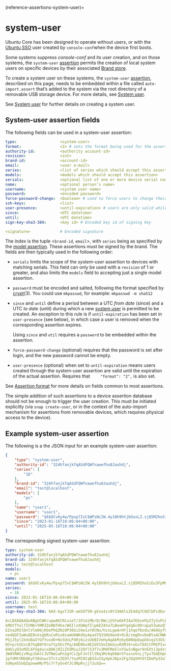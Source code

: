 (reference-assertions-system-user)=
# system-user

Ubuntu Core has been designed to operate without users, or with the [Ubuntu SSO](https://login.ubuntu.com/) user created by `console-conf`when the device first boots.

Some systems suppress _console-conf_ and its user creation, and on those systems, the `system-user` [assertion](/reference/assertions/index) permits the creation of local system users on specific devices by their associated [Brand store](/explanation/stores/dedicated-snap-stores).

To create a system user on these systems,  the `system-user` [assertion](/reference/assertions/index), described on this page, needs to be embedded within a file called `auto-import.assert` that’s added to the system via the root directory of a removable USB storage device. For more details, see [System user](/how-to-guides/manage-ubuntu-core/add-a-system-user).

See [System user](/how-to-guides/manage-ubuntu-core/add-a-system-user) for further details on creating a system user.

## System-user assertion fields

The following fields can be used in a system-user assertion:

```yaml
type:                   <system-user>
format:                 <2> # sets the format being used for the assertion
authority-id:           <authority account-id>
revision:               <int>
brand-id:               <account-id>
email:                  <user e-mail>
series:                 <list of series which should accept this assertion>
models:                 <models which should accept this assertion>
serials:                <optional list of one or more device serial numbers>
name:                   <optional person’s name>
username:               <system user name>
password:               <encoded password>
force-password-change:  <boolean> # used to force users to change their password after login. Password cannot be empty
ssh-keys:               <list>
user-presence:          <until-expiration> # users are only valid while the assertion is valid>
since:                  <UTC datetime>
until:                  <UTC datetime>
sign-key-sha3-384:      <key id> # Encoded key id of signing key

<signature>             # Encoded signature
```

The index is the tuple \<`brand-id`, `email`\>, with `series` being as specified by the [model assertion](/reference/assertions/model). These assertions must be signed by the brand. The fields are then typically used in the following order:

- `serials` limits the scope of the _system-user_ assertion to devices with matching serials. This field can only be used with a `revision` of 1 or greater, and also limits the `models` field to accepting just a single model assertion. 

- `password` must be encoded and salted, following the format specified by [crypt](http://manpages.ubuntu.com/manpages/bionic/en/man1/crypt.1.html)(3). You could use `mkpasswd`, for example: `mkpasswd -m sha512`

- `since` and `until` define a period between a UTC _from date_ (since) and a UTC _to date_ (until) during which a new [system user](/how-to-guides/manage-ubuntu-core/add-a-system-user) is permitted to be created. An exception to this rule is if `until-expiration` has been set in `user-presence` (see below), in which case a user is removed when the corresponding assertion expires.

   Using `since` and `util` requires a `password` to be embedded within the assertion.

- `force-password-change` (optional) requires that the password is set after login, and the new password cannot be empty.

- `user-presence` (optional) when set to `until-expiration` means users created through the system-user assertion are valid until the expiration of the actual assertion. Requires that `    "format": "2",` is also set.

See [Assertion format](/reference/assertions/index.md#assertion-format) for more details on fields common to most assertions.

The simple addition of such assertions to a device assertion database should not be enough to trigger the user creation. This must be initiated explicitly (via `snap create-user`, or in the context of the auto-import mechanism for assertions from removable devices, which requires physical access to the device).

## Example system-user assertion

The following is a the JSON input for an example system-user assertion:

```json
{
    "type": "system-user",
    "authority-id": "324hfanjkfqASdFQWfnawefhu8Jauhdj",
    "series": [
        "16"
    ],
    "brand-id": "324hfanjkfqASdFQWfnawefhu8Jauhdj",
    "email": "test@localhost",
    "models": [
        "pc"
    ],
    "name": "user1",
    "username": "user1",
    "password": "$6$OCvKy4w/Ppxp7IvC$WPzWiIW.4y18h9htjbOuxLZ.sjQ5M2hoSiEu3FpMU0PMdHQuQdBOqvk8p6DMdS/R/nU/rXidClD23CbSkSgp30",
    "since": "2023-01-16T18:06:04+00:00",
    "until": "2025-05-16T18:06:04+00:00"
}
```

The corresponding signed system-user assertion:

```yaml
type: system-user
authority-id: 324hfanjkfqASdFQWfnawefhu8Jauhdj
brand-id: 324hfanjkfqASdFQWfnawefhu8Jauhdj
email: test@localhost
models:
  - pc
name: user1
password: $6$OCvKy4w/Ppxp7IvC$WPzWiIW.4y18h9htjbOuxLZ.sjQ5M2hoSiEu3FpMU0PMdHQuQdBOqvk8p6DMdS/R/nU/rXidClD23CbSkSgp30
series:
  - 16
since: 2023-01-16T18:06:04+00:00
until: 2025-05-16T18:06:04+00:00
username: test
sign-key-sha3-384: kKd-kgxTJSR-wm5OT5M-gVxo4zv0Y19AAloJE4dq7C0QlbPsdbof0G5g0lCpg0J_

AcLBXAQAAQoABgUCWKrupwAKCRCuieT/1PiUiMbrD/0WcjG5Yw6kPZ4afE6vePpZfySvPLbguna+
kMUtTYulfIVNK+VMR3ZeNQfHhe/WGIlxXUWqfIlp6EZ4ha7LBeeHYgdq6cOOrapa53wboQTOTCDp
EZna2R5lDnlVlm06jKOoPhQZNi0P30GiS9e1xY0CNu/hzxLgwArHYj1hqof0zdu/A68GyfU9AWRe
ne4QGFIwWuQE8vksgbRuCoRiu0zamU6WKdby4pad7Q1SHUdwn8+0i0/zmgRnvDeBloACNWHRYFy3
PGjJ5ylIkXoBaIYGfYusdO+NvSUnLP4Rj6izsUbBIVeHyAqAkMz6y68NUpQupO4vqih3GSi1pqoj
H5+p/e5UzcB7hqB8YOrwTtp5EsTPq/AOD0bu9EZdVS5eIAkGuvR3MJX+uGvTAXCCFMIPIxcNTPwp
6HUiyQ3xMZL6FUg4ucxQH6jRZiZ5SMiuJ2OYl53f7v3MdFMe5lnYSw1nBger9nEXti3pdsS9Czpk
3WdVRWSjvMupJUmlCJUTNeLwPn2gYCiZpFJntIltRq3McKqh6WrhTozsoVsLjTyx7bQEHp00QycJ
1pfdMtVNbQKyF30dswc5TctzZEOY/YazMI8CqB3ZuCGyUpkJ0px2FgJQqVHYdtIDePp33aTy170A
5dHym5SUQZqowwHN/PSc7rTyGn4fJCdRpRsjj72uSQ==
```

